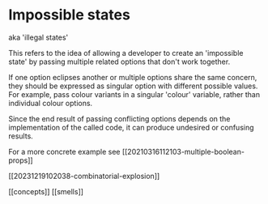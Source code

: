 # Impossible states

aka 'illegal states'

This refers to the idea of allowing a developer to create an 'impossible state' by passing multiple related options that don't work together.

If one option eclipses another or multiple options share the same concern, they should be expressed as singular option with different possible values. For example, pass colour variants in a singular 'colour' variable, rather than individual colour options.

Since the end result of passing conflicting options depends on the implementation of the called code, it can produce undesired or confusing results.

For a more concrete example see [[20210316112103-multiple-boolean-props]]

[[20231219102038-combinatorial-explosion]]

[[concepts]]
[[smells]]